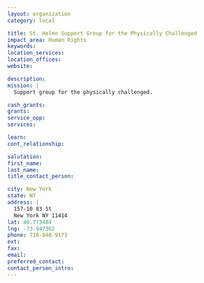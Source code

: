```yaml
---
layout: organization
category: local

title: St. Helen Support Group for the Physically Challenged
impact_area: Human Rights
keywords: 
location_services: 
location_offices: 
website: 

description: 
mission: |
  Support group for the physically challenged.

cash_grants: 
grants: 
service_opp: 
services: 

learn: 
cont_relationship: 

salutation: 
first_name: 
last_name: 
title_contact_person: 

city: New York
state: NY
address: |
  157-10 83 St  
  New York NY 11414
lat: 40.773484
lng: -73.947362
phone: 718-848-9173
ext: 
fax: 
email: 
preferred_contact: 
contact_person_intro: 
---
```

